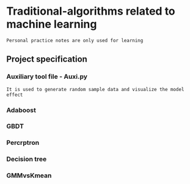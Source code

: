 # Traditional-algorithms related to machine learning
    Personal practice notes are only used for learning
## Project specification
### Auxiliary tool file - Auxi.py
    It is used to generate random sample data and visualize the model effect
### Adaboost
### GBDT
### Percrptron
### Decision tree
### GMMvsKmean
